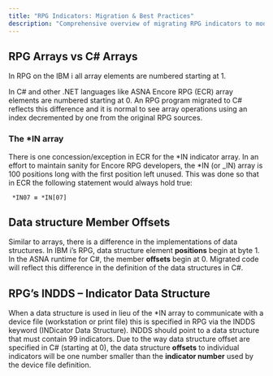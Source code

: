 ```yaml
---
title: "RPG Indicators: Migration & Best Practices"
description: "Comprehensive overview of migrating RPG indicators to modern programming paradigms, replacement and mapping to new constructs"
---
```


## RPG Arrays vs C# Arrays
In RPG on the IBM i all array elements are numbered starting at 1.  

In C# and other .NET languages like ASNA Encore RPG (ECR) array elements are numbered starting at 0.  An RPG program migrated to C# reflects this difference and it is normal to see array operations using an index decremented by one from the original RPG sources.  

### The *IN array
There is one concession/exception in ECR for the *IN indicator array.  In an effort to maintain sanity for Encore RPG developers, the *IN (or _IN) array is 100 positions long with the first position left unused.  This was done so that in ECR the following statement would always hold true:

` *IN07 ≡ *IN[07]`

## Data structure Member Offsets
Similar to arrays, there is a difference in the implementations of data structures.  In IBM i’s RPG, data structure element **positions** begin at byte 1. In the ASNA runtime for C#, the member **offsets** begin at 0. Migrated code will reflect this difference in the definition of the data structures in C#.

## RPG’s INDDS – Indicator Data Structure
When a data structure is used in lieu of the *IN array to communicate with a device file (workstation or print file) this is specified in RPG via the INDDS keyword (INDicator Data Structure).  INDDS should point to a data structure that must contain 99 indicators. Due to the way data structure offset are specified in C# (starting at 0), the data structure **offsets** to individual indicators will be one number smaller than the **indicator number** used by the device file definition.  
